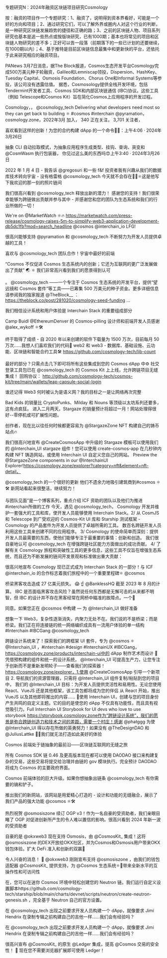 专题研究N：2024年融资区块链项目研究Cosmology


按：融资的项目作一个专题研究：1、融资了，说明得到资本界看好，可能是一个好的方向和项目；2、通过研究它们，可以了解外界或圈内人对这个行业的判断，是一种研究区块链发展趋势的捷径和正确的路；3、之前的区块链人物、项目系列研究也基本是追一些热点或按版块研究，已有1000期；基本也将常见的项目和区块链人物研究的差不多；正好可以告一段落（前期落下的一些已计划的还要继续，在1000期以内）；4、基于推特是目前区块链信息最集中和更新快的平台，还依托于此来研究相应的融资项目。

PANews 3月7日消息，据The Block报道，Cosmos生态开发平台Cosmology完成500万美元种子轮融资，Galileo和Lemniscap领投，Dispersion、HashKey、Tuesday Capital、Osmosis Foundation、Chorus One和Informal Systems等参投，该公司没有透露估值。
据悉，Cosmosology提供全栈开发环境，包括Tendermint开发者工具、Cosmos SDK和内部区块链通信 (IBC)协议。这些工具（例如 Telescope和Cosmos Kit）旨在简化Cosmos上应用程序的开发过程。

Cosmology，，
@cosmology_tech
Delivering what developers need most so they can get back to building ⚛️ #cosmos #interchain 
@pyramation，
cosmology.zone，2022年3月 加入，
340 正在关注，
3,701 关注者，


喜欢看到这样的创新！为您的合约构建 dApp 的一个命令🙌🏻：上午4:06 · 2024年3月26日

抽象 CLI 自动拉取模式，为抽象应用程序生成类型、挂钩、查询、突变和
@CosmWasm
执行包装器，
你见过这么美的东西吗😍上午3:40 · 2024年3月26日

2022 年 1 月 4 日 - 我告诉
@gregosuri
和一些 f&f 投资者我有兴趣从我们的数据库技术转向宇宙 - 没有格雷格
@cosmology_tech
今天就不会存在🙏🏻⚛️这是他写下我欢迎的那一刻的照片链间

我们很高兴看到
@cosmology_tech
释放出新的潜力！
感谢您的支持！我们很荣幸能够为跨链做出贡献并参与其中 - 并感谢您和您的团队为生态系统和我们的行业所做的一切！

We're on 
@MarketWatch
 ⚛️🔥
https://marketwatch.com/press-release/cosmology-raises-5m-to-simplify-web3-application-development-db5dc1fb?mod=search_headline
@cosmos 
@interchain_io
 LFG!

很高兴能够支持
@pyramation
和
@cosmology_tech
不断努力为开发人员提供卓越的工具！

喜欢与
@cosmology_tech
团队合作！宇宙中最好的前端

“Cosmos 不仅促进 Cosmos 生态系统内的创新；它还为互联网的更广泛发展做出了贡献” 🌏 ⚛️
我们非常高兴看到我们的愿景得到认可

。 
@cosmology_tech
 ——一个专注于 Cosmos 生态系统的开发平台，提供“望远镜和 Cosmos 套件”等工具——已筹集 500 万美元的种子资金。更多详细信息请参阅我的独家报道
@TheBlock__
 ：
https://theblock.co/post/281020/cosmology-seed-funding ...

我们相信设计系统和用户体验是 Interchain Stack 的重要组成部分

Camp Buidl 
@EthereumDenver
的 Cosmos-pilling 设计师和前端开发人员感谢
@alex_wykoff
 ⚛️🛠️

终于取得了成绩 - 自 2020 年以来创建的软件下载量为 1500 万次，目前每月 50 万次……我想人们喜欢我们的代码🙂
web2 和 web3 - 数据库、基础设施、云功能、区块链和智能合约工具🛠️
https://github.com/cosmology-tech/lib-count

最好的部分？只需点击几下即可将所有这些集成到您的 Cosmos dApp 中⚙️
社交登录工具包已在
@cosmology_tech
的 Cosmos Kit 上上线，允许跨链项目无缝集成！
回购协议： http://github.com/cosmology-tech/cosmos-kit/tree/main/wallets/leap-capsule-social-login

谁还记得 Web3 何时被认为是语义网？我的目标之一是让网络再次完整

Bad Kids 的销量比 CryptoPunks、Milday 和 Nouns 等顶级以太坊系列还要多，这有点疯狂。
进入二月两天，Stargaze 的销量预计将超过一月！网站处理得很好--零停机或可扩展性问题。

创作者，现在比以往任何时候都更容易为
@StargazeZone
 NFT 构建自己的铸币站点🔥

我们很高兴地宣布
@CreateCosmosApp
中升级的 Stargaze 模板可以使用我们的
@Interchain_UI
 stargaze 组件！您可以使用 create-cosmos-app 在几秒钟内构建 NFT 铸造网站，或使用 Interchain UI 自定义您自己的网站。
Preview the 
@StargazeZone
 components in our 
@InterchainUI
 Explorer!https://cosmology.zone/explorer?category=nft&element=nft-detail，

@cosmology_tech
的一个很好的更新
他们不遗余力地吸引建筑商到#cosmos ⚛️ 🛠️
新网站看起来很整洁，继续努力！

与团队见面”是一个博客系列，重点介绍 ICF 资助的团队以及他们为推进#interchain所做的工作
今天，遇见
@cosmology_tech，
Cosmology 开发并维护一套强大的工具和库，使开发人员能够使用 Interchain Stack。2/ 从 CosmJS 和 Telescope 到广受欢迎的 Cosmos-Kit UI 库和 Starship 测试框架 - Cosmology 的产品套件为开发人员提供了卓越所需的工具。
数百名跨链开发人员利用这些工具来创建不同的应用程序。
3/ Cosmology 的使命简单而深刻：提供开发人员最需要的东西，使他们能够专注于最重要的事情：创新和创造。
我们很自豪地认可
@cosmology_tech
在增强跨链社区能力方面做出的成功贡献。
4/ 了解有关 Cosmology 旅程和突破性工具的更多信息，这些工具不仅旨在增强生态系统，而且还为不断发展的链间开发景观和标准做出重大贡献：

很高兴地宣布 Cosmology 现已正式成为 Interchain Stack 的一部分！与 ICF 
@interchain_io
的合作标志着我们旅程中的一个重要里程碑⚛️ 
@cosmos
 
桥梁黑客攻击造成 27 亿美元损失。 😱
☝️ 
@BanklessHQ
截至 2023 年 8 月的计算。
IBC 是否面临黑客攻击风险？虽然说任何东西都是无懈可击的从来都不明智，但 IBC 的设计并不存在黑客经常在网桥中瞄准的故障点。一个🧵

同意。如果您正在
@cosmos
中构建 — 为
@Interchain_UI
做好准备

想象一下 Web3，复杂性逐渐消失，内聚力无处不在。我们说的不是桥梁；而是桥梁。我们正在将连接链的统一网络编织成具有一流用户体验的单一结构#Interchain #IBCGang 
@cosmology_tech


跨链设计系统来了！探索我们的跨框架 UI 套件，专为
@cosmos
 ⚛️ 
@Interchain_UI
 ，#interchain #design #InterchainUX #IBCGang，
https://cosmology.zone/products/interchain-ui中的 dApp 制作艺术而设计
🧩凭借预构建的组件和统一的设计系统， 
@Interchain_UI
可提高生产力，让您专注于创新而不是重新发明轮子——查看我们的探索器！
https://cosmology.zone/explorer，1.使用
@CreateCosmosApp
引导一个新项目
2. 导航我们的资源管理器，只需将
@Interchain_UI
组件复制/粘贴到您的项目中，
我们的
@Interchain_UI
目标：为开发人员提供灵活性和易用性。无论您使用 React、VueJS 还是其他框架，该工具包都将成为您的伴侣
从 React 开始，推出 VueJS 以及其他即将推出的内容......
🎨使用 Interchain UI，创建与您的项目身份产生共鸣的自定义主题。它的目的是使您的 dApp 不仅具有功能性，而且具有视觉吸引力。Full Interchain UI Storybook for UI devs who love to use storybook
https://storybook.cosmology.zone作为“跨链设计系统”，我们的愿景是弥合跨链创造力和技术之间的差距，需要一个村庄！感谢
@phatggg
为使
@Interchain_UI
得以存在所做的英勇努力！如果没有
@TheDesignDAO
和
@JuliusLattke
 🙌🏻我们就无法打造如此美好的体验

Cosmos 前端处于链抽象的最前沿——区块链互联网的无缝之旅

所有 Cosmos SDK 链 0.46 及更高版本现在都可以使用 DAODAO 接口来构建复杂的交易，这些交易将提交给治理并由链的 gov 模块执行。完全预计 DAODAO 将成为 Cosmos 的主要政府界面。

Cosmos 前端体验的巨大升级。如果你想抽象出链条
@cosmology_tech
有你需要的镐和铲子。

推出我们的新网站，该网站是用爱精心打造的 - 设计和功能的无缝融合，展示了我们产品的强大功能
@cosmos
 ⚛️🛠

热烈祝贺
@osmosiszone
续订 OGP v3！作为一名自豪的受资助者，我们亲眼目睹了 OGP 对促进创新所产生的令人难以置信的影响。很高兴看到 2024 年新一波的受资助者

自豪的是
@okxweb3
现在支持 Osmosis，由
@CosmosKit_
集成！这将
@osmosiszone
的DEX开放给OKX社区，并为Cosmos和Osmosis用户带来OKX钱包体验。扩大 DeFi 准入和创新的双赢🧪

令人兴奋的消息！ 🎉 
@okxweb3
刚刚宣布支持
@osmosiszone
 ，由我们的钱包适配器
@CosmosKit_
提供支持，为
@Cosmos
生态系统⚛️🧪带来全新水平的互操作性和可访问性

在，您可以在迷你 Cosmos 环境中轻松创建您的 Neutron 链。我们运行自定义设置脚本https://github.com/cosmology-tech/starship/blob/main/charts/devnet/scripts/neutron/create-neutron-genesis.sh ，完全基于 Neutron 自己的官方设置。

在
@cosmology_tech
出现之前要求开发人员构建一个 dApp，就像要求 Jimi Hendrix 在录制专辑之前构建自己的吉他一样……我们会有经验吗？

在
@cosmology_tech
出现之前要求开发人员构建一个 dApp，就像要求 Jimi Hendrix 在录制专辑之前构建自己的吉他一样……我们会有经验吗？

很高兴宣布
@CosmosKit_
的原生
@Ledger
集成，提高
@Cosmos
交易的安全性！ 💪
现在您不需要浏览器扩展即可使用 Ledger！




